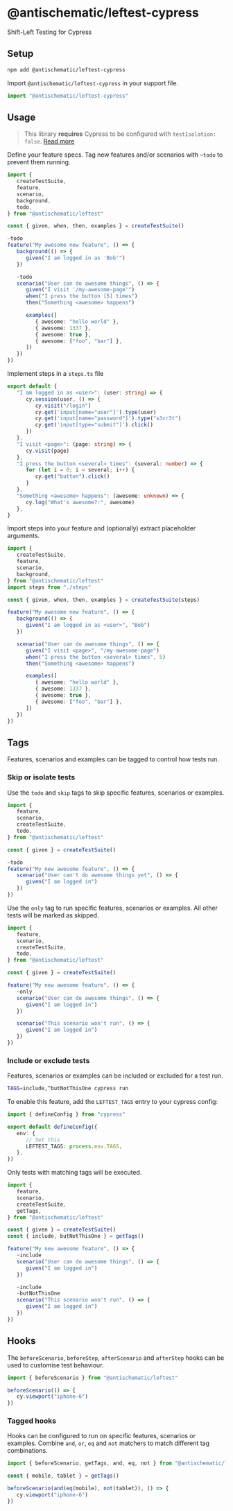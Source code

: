 # @antischematic/leftest-cypress

Shift-Left Testing for Cypress

## Setup

```bash
npm add @antischematic/leftest-cypress
```

Import `@antischematic/leftest-cypress` in your support file.

```ts
import "@antischematic/leftest-cypress"
```

## Usage

> This library **requires** Cypress to be configured with `testIsolation: false`. [Read more](https://docs.cypress.io/guides/core-concepts/test-isolation)

Define your feature specs. Tag new features and/or scenarios with `~todo` to prevent them running.

```ts
import {
   createTestSuite,
   feature,
   scenario,
   background,
   todo,
} from "@antischematic/leftest"

const { given, when, then, examples } = createTestSuite()

~todo
feature("My awesome new feature", () => {
   background(() => {
      given("I am logged in as 'Bob'")
   })

   ~todo
   scenario("User can do awesome things", () => {
      given("I visit '/my-awesome-page'")
      when("I press the button [5] times")
      then("Something <awesome> happens")

      examples([
         { awesome: "hello world" },
         { awesome: 1337 },
         { awesome: true },
         { awesome: ["foo", "bar"] },
      ])
   })
})
```

Implement steps in a `steps.ts` file

```ts
export default {
   "I am logged in as <user>": (user: string) => {
      cy.session(user, () => {
         cy.visit("/login")
         cy.get('input[name="user"]').type(user)
         cy.get('input[name="password"]').type("s3cr3t")
         cy.get('input[type="submit"]').click()
      })
   },
   "I visit <page>": (page: string) => {
      cy.visit(page)
   },
   "I press the button <several> times": (several: number) => {
      for (let i = 0; i < several; i++) {
         cy.get("button").click()
      }
   },
   "Something <awesome> happens": (awesome: unknown) => {
      cy.log("What's awesome?:", awesome)
   },
}
```

Import steps into your feature and (optionally) extract placeholder arguments.

```ts
import {
   createTestSuite,
   feature,
   scenario,
   background,
} from "@antischematic/leftest"
import steps from "./steps"

const { given, when, then, examples } = createTestSuite(steps)

feature("My awesome new feature", () => {
   background(() => {
      given("I am logged in as <user>", "Bob")
   })

   scenario("User can do awesome things", () => {
      given("I visit <page>", "/my-awesome-page")
      when("I press the button <several> times", 5)
      then("Something <awesome> happens")

      examples([
         { awesome: "hello world" },
         { awesome: 1337 },
         { awesome: true },
         { awesome: ["foo", "bar"] },
      ])
   })
})
```

## Tags

Features, scenarios and examples can be tagged to control how tests run.

### Skip or isolate tests

Use the `todo` and `skip` tags to skip specific features, scenarios or examples.

```ts
import {
   feature,
   scenario,
   createTestSuite,
   todo,
} from "@antischematic/leftest"

const { given } = createTestSuite()

~todo
feature("My new awesome feature", () => {
   scenario("User can't do awesome things yet", () => {
      given("I am logged in")
   })
})
```

Use the `only` tag to run specific features, scenarios or examples. All other tests will be marked as skipped.

```ts
import {
   feature,
   scenario,
   createTestSuite,
   todo,
} from "@antischematic/leftest"

const { given } = createTestSuite()

feature("My new awesome feature", () => {
   ~only
   scenario("User can do awesome things", () => {
      given("I am logged in")
   })

   scenario("This scenario won't run", () => {
      given("I am logged in")
   })
})
```

### Include or exclude tests

Features, scenarios or examples can be included or excluded for a test run.

```bash
TAGS=include,^butNotThisOne cypress run
```

To enable this feature, add the `LEFTEST_TAGS` entry to your cypress config:

```ts
import { defineConfig } from "cypress"

export default defineConfig({
   env: {
      // Set this
      LEFTEST_TAGS: process.env.TAGS,
   },
})
```

Only tests with matching tags will be executed.

```ts
import {
   feature,
   scenario,
   createTestSuite,
   getTags,
} from "@antischematic/leftest"

const { given } = createTestSuite()
const { include, butNotThisOne } = getTags()

feature("My new awesome feature", () => {
   ~include
   scenario("User can do awesome things", () => {
      given("I am logged in")
   })

   ~include
   ~butNotThisOne
   scenario("This scenario won't run", () => {
      given("I am logged in")
   })
})
```

## Hooks

The `beforeScenario`, `beforeStep`, `afterScenario` and `afterStep` hooks can be used to customise test behaviour.

```ts
import { beforeScenario } from "@antischematic/leftest"

beforeScenario(() => {
   cy.viewport("iphone-6")
})
```

### Tagged hooks

Hooks can be configured to run on specific features, scenarios or examples. Combine `and`, `or`, `eq` and `not` matchers to match different tag combinations.

```ts
import { beforeScenario, getTags, and, eq, not } from "@antischematic/leftest"

const { mobile, tablet } = getTags()

beforeScenario(and(eq(mobile), not(tablet)), () => {
   cy.viewport("iphone-6")
})
```
